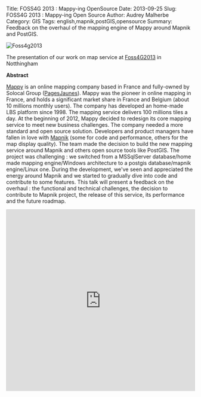 Title: FOSS4G 2013 : Mappy-ing OpenSource
Date: 2013-09-25
Slug: FOSS4G 2013 : Mappy-ing Open Source
Author: Audrey Malherbe
Category: GIS
Tags: english,mapnik,postGIS,opensource
Summary: Feedback on the overhaul of the mapping engine of Mappy around Mapnik and PostGIS.

![Foss4g2013](images/foss4g2013.png)

The presentation of our work on map service at [Foss4G2013](http://2013.foss4g.org/) in Notthingham

**Abstract**

[Mappy](www.mappy.com) is an online mapping company based in France and fully-owned by Solocal Group ([PagesJaunes](www.pagesjaunes.fr)). Mappy was the pioneer in online mapping in France, and holds a significant market share in France and Belgium (about 10 millions monthly users). The company has developed an home-made LBS platform since 1998. The mapping service delivers 100 millions tiles a day. At the beginning of 2012, Mappy decided to redesign its core mapping service to meet new business challenges. The company needed a more standard and open source solution. Developers and product managers have fallen in love with [Mapnik](www.mapnik.org) (some for code and performance, others for the map display quality). The team made the decision to build the new mapping service around Mapnik and others open source tools like PostGIS. The project was challenging : we switched from a MSSqlServer database/home made mapping engine/Windows architecture to a postgis database/mapnik engine/Linux one. During the development, we've seen and appreciated the energy around Mapnik and we started to gradually dive into code and contribute to some features. This talk will present a feedback on the overhaul : the functional and technical challenges, the decision to contribute to Mapnik project, the release of this service, its performance and the future roadmap.

<iframe src="http://www.slideshare.net/slideshow/embed_code/26407067" width="595" height="485" frameborder="0" marginwidth="0" marginheight="0" scrolling="no" style="border:1px solid #CCC; border-width:1px 1px 0; margin-bottom:5px; max-width: 100%;" allowfullscreen> </iframe> <div style="margin-bottom:5px"> <strong> <a href="https://www.slideshare.net/AudreyMalherbe/foss42013-mappying-opensource" title="Foss4G2013 Mappy-ing Open Source" target="_blank"></div>


